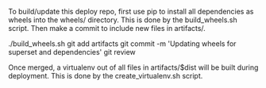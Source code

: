 To build/update this deploy repo, first use pip to install
all dependencies as wheels into the wheels/ directory. This
is done by the build_wheels.sh script.  Then make a commit
to include new files in artifacts/.

  ./build_wheels.sh
  git add artifacts
  git commit -m 'Updating wheels for superset and dependencies'
  git review

Once merged, a virtualenv out of all files in artifacts/$dist will be
built during deployment. This is done by the create_virtualenv.sh script.
